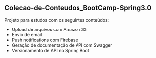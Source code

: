 ## Colecao-de-Conteudos_BootCamp-Spring3.0
Projeto para estudos com os seguintes conteúdos: 

 - Upload de arquivos com Amazon S3 
 - Envio de email 
 - Push notifications com Firebase 
 - Geração de documentação de API com Swagger 
 - Versionamento de API no Spring Boot
